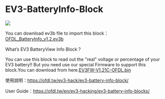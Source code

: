 # EV3-BatteryInfo-Block
![](https://img.youtube.com/vi/ALjr_WyAamI/hqdefault.jpg)

You can download ev3b file to import this block：[OFDL_BatteryInfo_v1.2.ev3b](https://github.com/a10036gt/EV3-BatteryInfo-Block/releases/download/v1.2/OFDL_BatteryInfo_v1.2.ev3b)

What’s EV3 BatteryView Info Block？

You can use this block to read out the "real" voltage or percentage of your EV3 battery!!
But you need use our special Firmware to support this block.You can download from here.[EV3FW-V1.21C-OFDL.bin](https://github.com/a10036gt/EV3-BatteryInfo-Block/releases/download/v1.2/EV3FW-V1.21C-OFDL.bin)

使用說明：https://ofdl.tw/ev3-hack/ev3-battery-info-block/

User Guide：https://ofdl.tw/en/ev3-hacking/ev3-battery-info-blocks/
